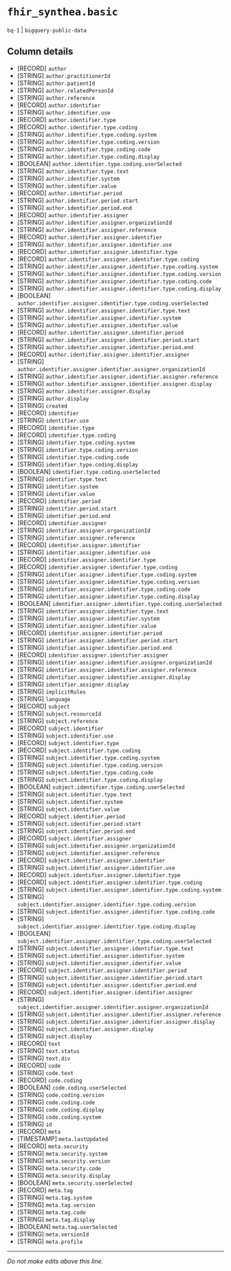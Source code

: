 # `fhir_synthea.basic`
`bq-1` | `bigquery-public-data`

## Column details
* [RECORD]    `author`
* [STRING]    `author.practitionerId`
* [STRING]    `author.patientId`
* [STRING]    `author.relatedPersonId`
* [STRING]    `author.reference`
* [RECORD]    `author.identifier`
* [STRING]    `author.identifier.use`
* [RECORD]    `author.identifier.type`
* [RECORD]    `author.identifier.type.coding`
* [STRING]    `author.identifier.type.coding.system`
* [STRING]    `author.identifier.type.coding.version`
* [STRING]    `author.identifier.type.coding.code`
* [STRING]    `author.identifier.type.coding.display`
* [BOOLEAN]   `author.identifier.type.coding.userSelected`
* [STRING]    `author.identifier.type.text`
* [STRING]    `author.identifier.system`
* [STRING]    `author.identifier.value`
* [RECORD]    `author.identifier.period`
* [STRING]    `author.identifier.period.start`
* [STRING]    `author.identifier.period.end`
* [RECORD]    `author.identifier.assigner`
* [STRING]    `author.identifier.assigner.organizationId`
* [STRING]    `author.identifier.assigner.reference`
* [RECORD]    `author.identifier.assigner.identifier`
* [STRING]    `author.identifier.assigner.identifier.use`
* [RECORD]    `author.identifier.assigner.identifier.type`
* [RECORD]    `author.identifier.assigner.identifier.type.coding`
* [STRING]    `author.identifier.assigner.identifier.type.coding.system`
* [STRING]    `author.identifier.assigner.identifier.type.coding.version`
* [STRING]    `author.identifier.assigner.identifier.type.coding.code`
* [STRING]    `author.identifier.assigner.identifier.type.coding.display`
* [BOOLEAN]   `author.identifier.assigner.identifier.type.coding.userSelected`
* [STRING]    `author.identifier.assigner.identifier.type.text`
* [STRING]    `author.identifier.assigner.identifier.system`
* [STRING]    `author.identifier.assigner.identifier.value`
* [RECORD]    `author.identifier.assigner.identifier.period`
* [STRING]    `author.identifier.assigner.identifier.period.start`
* [STRING]    `author.identifier.assigner.identifier.period.end`
* [RECORD]    `author.identifier.assigner.identifier.assigner`
* [STRING]    `author.identifier.assigner.identifier.assigner.organizationId`
* [STRING]    `author.identifier.assigner.identifier.assigner.reference`
* [STRING]    `author.identifier.assigner.identifier.assigner.display`
* [STRING]    `author.identifier.assigner.display`
* [STRING]    `author.display`
* [STRING]    `created`
* [RECORD]    `identifier`
* [STRING]    `identifier.use`
* [RECORD]    `identifier.type`
* [RECORD]    `identifier.type.coding`
* [STRING]    `identifier.type.coding.system`
* [STRING]    `identifier.type.coding.version`
* [STRING]    `identifier.type.coding.code`
* [STRING]    `identifier.type.coding.display`
* [BOOLEAN]   `identifier.type.coding.userSelected`
* [STRING]    `identifier.type.text`
* [STRING]    `identifier.system`
* [STRING]    `identifier.value`
* [RECORD]    `identifier.period`
* [STRING]    `identifier.period.start`
* [STRING]    `identifier.period.end`
* [RECORD]    `identifier.assigner`
* [STRING]    `identifier.assigner.organizationId`
* [STRING]    `identifier.assigner.reference`
* [RECORD]    `identifier.assigner.identifier`
* [STRING]    `identifier.assigner.identifier.use`
* [RECORD]    `identifier.assigner.identifier.type`
* [RECORD]    `identifier.assigner.identifier.type.coding`
* [STRING]    `identifier.assigner.identifier.type.coding.system`
* [STRING]    `identifier.assigner.identifier.type.coding.version`
* [STRING]    `identifier.assigner.identifier.type.coding.code`
* [STRING]    `identifier.assigner.identifier.type.coding.display`
* [BOOLEAN]   `identifier.assigner.identifier.type.coding.userSelected`
* [STRING]    `identifier.assigner.identifier.type.text`
* [STRING]    `identifier.assigner.identifier.system`
* [STRING]    `identifier.assigner.identifier.value`
* [RECORD]    `identifier.assigner.identifier.period`
* [STRING]    `identifier.assigner.identifier.period.start`
* [STRING]    `identifier.assigner.identifier.period.end`
* [RECORD]    `identifier.assigner.identifier.assigner`
* [STRING]    `identifier.assigner.identifier.assigner.organizationId`
* [STRING]    `identifier.assigner.identifier.assigner.reference`
* [STRING]    `identifier.assigner.identifier.assigner.display`
* [STRING]    `identifier.assigner.display`
* [STRING]    `implicitRules`
* [STRING]    `language`
* [RECORD]    `subject`
* [STRING]    `subject.resourceId`
* [STRING]    `subject.reference`
* [RECORD]    `subject.identifier`
* [STRING]    `subject.identifier.use`
* [RECORD]    `subject.identifier.type`
* [RECORD]    `subject.identifier.type.coding`
* [STRING]    `subject.identifier.type.coding.system`
* [STRING]    `subject.identifier.type.coding.version`
* [STRING]    `subject.identifier.type.coding.code`
* [STRING]    `subject.identifier.type.coding.display`
* [BOOLEAN]   `subject.identifier.type.coding.userSelected`
* [STRING]    `subject.identifier.type.text`
* [STRING]    `subject.identifier.system`
* [STRING]    `subject.identifier.value`
* [RECORD]    `subject.identifier.period`
* [STRING]    `subject.identifier.period.start`
* [STRING]    `subject.identifier.period.end`
* [RECORD]    `subject.identifier.assigner`
* [STRING]    `subject.identifier.assigner.organizationId`
* [STRING]    `subject.identifier.assigner.reference`
* [RECORD]    `subject.identifier.assigner.identifier`
* [STRING]    `subject.identifier.assigner.identifier.use`
* [RECORD]    `subject.identifier.assigner.identifier.type`
* [RECORD]    `subject.identifier.assigner.identifier.type.coding`
* [STRING]    `subject.identifier.assigner.identifier.type.coding.system`
* [STRING]    `subject.identifier.assigner.identifier.type.coding.version`
* [STRING]    `subject.identifier.assigner.identifier.type.coding.code`
* [STRING]    `subject.identifier.assigner.identifier.type.coding.display`
* [BOOLEAN]   `subject.identifier.assigner.identifier.type.coding.userSelected`
* [STRING]    `subject.identifier.assigner.identifier.type.text`
* [STRING]    `subject.identifier.assigner.identifier.system`
* [STRING]    `subject.identifier.assigner.identifier.value`
* [RECORD]    `subject.identifier.assigner.identifier.period`
* [STRING]    `subject.identifier.assigner.identifier.period.start`
* [STRING]    `subject.identifier.assigner.identifier.period.end`
* [RECORD]    `subject.identifier.assigner.identifier.assigner`
* [STRING]    `subject.identifier.assigner.identifier.assigner.organizationId`
* [STRING]    `subject.identifier.assigner.identifier.assigner.reference`
* [STRING]    `subject.identifier.assigner.identifier.assigner.display`
* [STRING]    `subject.identifier.assigner.display`
* [STRING]    `subject.display`
* [RECORD]    `text`
* [STRING]    `text.status`
* [STRING]    `text.div`
* [RECORD]    `code`
* [STRING]    `code.text`
* [RECORD]    `code.coding`
* [BOOLEAN]   `code.coding.userSelected`
* [STRING]    `code.coding.version`
* [STRING]    `code.coding.code`
* [STRING]    `code.coding.display`
* [STRING]    `code.coding.system`
* [STRING]    `id`
* [RECORD]    `meta`
* [TIMESTAMP] `meta.lastUpdated`
* [RECORD]    `meta.security`
* [STRING]    `meta.security.system`
* [STRING]    `meta.security.version`
* [STRING]    `meta.security.code`
* [STRING]    `meta.security.display`
* [BOOLEAN]   `meta.security.userSelected`
* [RECORD]    `meta.tag`
* [STRING]    `meta.tag.system`
* [STRING]    `meta.tag.version`
* [STRING]    `meta.tag.code`
* [STRING]    `meta.tag.display`
* [BOOLEAN]   `meta.tag.userSelected`
* [STRING]    `meta.versionId`
* [STRING]    `meta.profile`

-------------------------------------------------------------------------------
*Do not make edits above this line.*
